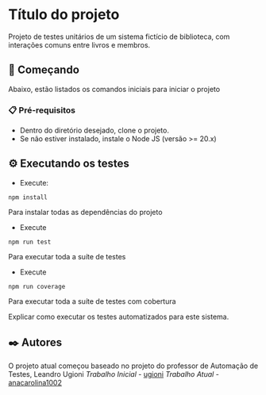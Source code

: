 # Título do projeto
Projeto de testes unitários de um sistema fictício de biblioteca, com interações comuns entre livros e membros.

## 🚀 Começando
Abaixo, estão listados os comandos iniciais para iniciar o projeto

### 📋 Pré-requisitos
* Dentro do diretório desejado, clone o projeto.
* Se não estiver instalado, instale o Node JS (versão >= 20.x)

## ⚙️ Executando os testes
* Execute:
```
npm install

```
Para instalar todas as dependências do projeto

* Execute 
```
npm run test
```
Para executar toda a suíte de testes

* Execute
```
npm run coverage
```
Para executar toda a suíte de testes com cobertura

Explicar como executar os testes automatizados para este sistema.

## ✒️ Autores

O projeto atual começou baseado no projeto do professor de Automação de Testes, Leandro Ugioni
*Trabalho Inicial* - [ugioni](https://github.com/ugioni/unit-tests-jest)
*Trabalho Atual* - [anacarolina1002](https://github.com/anacarolina1002)